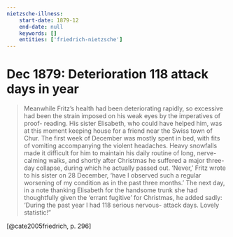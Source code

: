 ```yaml
---
nietzsche-illness:
    start-date: 1879-12
    end-date: null
    keywords: []
    entities: ['friedrich-nietzsche']
---
```


# Dec 1879: Deterioration 118 attack days in year

> Meanwhile Fritz’s health had been deteriorating rapidly, so excessive had
> been the strain imposed on his weak eyes by the imperatives of proof-
> reading. His sister Elisabeth, who could have helped him, was at this moment
> keeping house for a friend near the Swiss town of Chur. The first week of
> December was mostly spent in bed, with fits of vomiting accompanying the
> violent headaches. Heavy snowfalls made it difficult for him to maintain his
> daily routine of long, nerve-calming walks, and shortly after Christmas he
> suffered a major three-day collapse, during which he actually passed out.
> ‘Never,’ Fritz wrote to his sister on 28 December, ‘have I observed such a
> regular worsening of my condition as in the past three months.’ The next day,
> in a note thanking Elisabeth for the handsome trunk she had thoughtfully
> given the ‘errant fugitive’ for Christmas, he added sadly: ‘During the past
> year I had 118 serious nervous- attack days. Lovely statistic!”

[@cate2005friedrich, p. 296]
